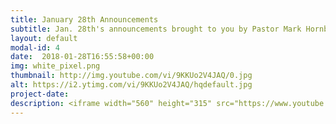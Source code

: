 ```yaml
---
title: January 28th Announcements
subtitle: Jan. 28th's announcements brought to you by Pastor Mark Hornback and Sarah Peel
layout: default
modal-id: 4 
date:  2018-01-28T16:55:58+00:00
img: white_pixel.png
thumbnail: http://img.youtube.com/vi/9KKUo2V4JAQ/0.jpg
alt: https://i2.ytimg.com/vi/9KKUo2V4JAQ/hqdefault.jpg
project-date: 
description: <iframe width="560" height="315" src="https://www.youtube.com/embed/9KKUo2V4JAQ" frameborder="0" allowfullscreen></iframe> 
---
```

